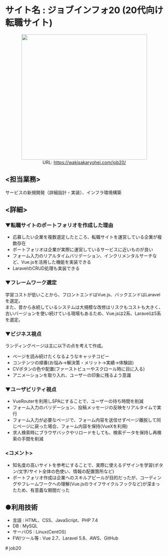 <h1>サイト名 : ジョブインフォ20 (20代向け転職サイト)</h1>

<p align="center">
    <a href="https://wakisakaryohei.com/job20/" target="_blank" rel="noopener noreferrer"><img src="https://github.com/WakisakaRyohe/job_change_20/assets/135797818/512d84e8-12a0-4b5b-bffa-1c415f11a2e8"  width="400"></a><br>
    URL: <a href="https://wakisakaryohei.com/job20/" target="_blank" rel="noopener noreferrer">https://wakisakaryohei.com/job20/</a>
</p>
    
<h2><担当業務></h2>
サービスの新規開発（詳細設計・実装）、インフラ環境構築

<h2><詳細></h2>
	<h3>▼転職サイトのポートフォリオを作成した理由</h3>
	<ul>
		<li>応募したい企業を複数選定したところ、転職サイトを運営している企業が複数存在</li>
		<li>ポートフォリオは企業が実際に運営しているサービスに近いものが良い</li>
		<li>フォーム入力のリアルタイムバリデーション、インクリメンタルサーチなど、Vue.jsを活用した機能を実装できる</li>
		<li>LaravelのCRUD処理も実装できる</li>
    </ul>
<p>
	<h3>▼フレームワーク選定</h3>
	学習コストが低いことから、フロントエンドはVue.js、バックエンドはLaravelを選定。<br>
	また、昔から永続しているシステムは大規模な改修はリスクもコストも大きく、古いバージョンを使い続けている現場もあるため、Vue.jsは2系、Laravelは5系を選定。
</p>

<p>
	<h3>▼ビジネス視点</h3>
	ランディングページは主に以下の点を考えて作成。
	<ul>
		<li>ページを読み続けたくなるようなキャッチコピー</li>
		<li>コンテンツの順番(お悩み→解決策・メリット→実績→体験談)</li>
		<li>CVボタンの色や配置(ファーストビューやスクロール時に目に入る)</li>
		<li>アニメーションを取り入れ、ユーザーの印象に残るよう意識</li>
	</ul>
</p>

<p>
	<h3>▼ユーザビリティ視点</h3>
	<ul>
		<li>VueRouterを利用しSPAにすることで、ユーザーの待ち時間を削減</li>
		<li>フォーム入力のバリデーション、投稿メッセージの反映をリアルタイムで実行</li>
		<li>フォーム入力が必要なページで、フォーム内容を送信せずページ離脱して同じページに戻った場合、フォーム内容を保持(VueXを利用)</li>
		<li>求人検索時にブラウザバックやリロードをしても、検索データを保持し再検索の手間を削減	</li>
	</ul>	
</p>

<p>
	<h3> <コメント></h3>
	<ul>
		<li>知名度の高いサイトを参考にすることで、実際に使えるデザインを学習(ボタン/文字/サイト全体の色使い、情報の配置箇所など)</li>
		<li>ポートフォリオ作成は企業へのスキルアピールが目的だったが、コーディングやフレームワークへの理解(Vue.jsのライフサイクルフックなど)が深まったため、有意義な期間だった</li>
	</ul>	
</p>

<h2>●利用技術</h2>
<ul>
	<li>言語 : HTML、CSS、JavaScript、PHP 7.4</li>
	<li>DB : MySQL</li>
	<li>サーバOS : Linux(CentOS)</li>
	<li>FW/ツール等 : Vue 2.7、Laravel 5.8、AWS、GitHub</li>
</ul>
# job20
